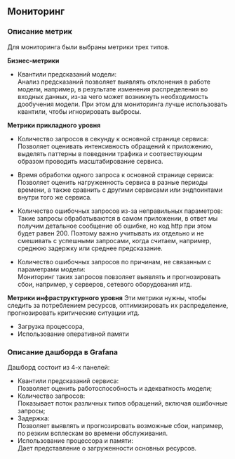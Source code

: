 ## Мониторинг

### Описание метрик

Для мониторинга были выбраны метрики трех типов.

__Бизнес-метрики__
- Квантили предсказаний модели:<br>
Анализ предсказаний позволяет выявлять отклонения в работе модели, например,
в результате изменения распределения во входных данных, из-за чего может возникнуть необходимость дообучения модели. При этом для мониторинга лучше использовать квантили, чтобы игнорировать выбросы.

__Метрики прикладного уровня__
- Количество запросов в секунду к основной странице сервиса:<br>
Позволяет оценивать интенсивность обращений к приложению,
выделять паттерны в поведении трафика и соотвествующим образом проводить масштабирование сервиса. 

- Время обработки одного запроса к основной странице сервиса:<br>
Позволяет оценить нагруженность сервиса в разные периоды времени,
а также сравнить с другими сервисами или эндпоинтами внутри того же сервиса.
- Количество ошибочных запросов из-за неправильных параметров:<br>
Такие запросы обрабатываются в самом приложении, в ответ мы получим 
детальное сообщение об ошибке, но код http при этом будет равен 200.
Поэтому важно учитывать их отдельно и не смешивать с успешными запросами,
когда считаем, например, среднюю задержку или среднее предсказание.
- Количество ошибочных запросов по причинам, не связанным с параметрами модели:<br>
Мониторинг таких запросов повзоляет выявлять и прогнозировать сбои, например, у серверов, сетевого оборудования итд.

__Метрики инфраструктурного уровня__
Эти метрики нужны, чтобы следить за потреблением ресурсов, оптимизировать их распределение,
прогнозировать критические ситуации итд.
- Загрузка процессора,
- Использование оперативной памяти


### Описание дашборда в Grafana

Дашборд состоит из 4-х панелей:
- Квантили предсказаний сервиса:<br>
Позволяет оценить работоспособность и адекватность модели;
- Количество запросов:<br>
Показывает поток различных типов обращений, включая ошибочные запросы;
- Задержка:<br>
Позволяет выявлять и прогнозировать возможные сбои, например, по резким всплескам во времени обслуживания.
- Использование процессора и памяти:<br>
Дает представление о загруженности основных ресурсов.